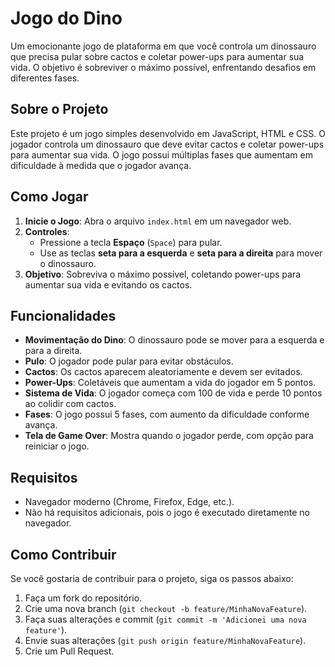 # Jogo do Dino

Um emocionante jogo de plataforma em que você controla um dinossauro que precisa pular sobre cactos e coletar power-ups para aumentar sua vida. O objetivo é sobreviver o máximo possível, enfrentando desafios em diferentes fases.


## Sobre o Projeto

Este projeto é um jogo simples desenvolvido em JavaScript, HTML e CSS. O jogador controla um dinossauro que deve evitar cactos e coletar power-ups para aumentar sua vida. O jogo possui múltiplas fases que aumentam em dificuldade à medida que o jogador avança.

## Como Jogar

1. **Inicie o Jogo**: Abra o arquivo `index.html` em um navegador web.
2. **Controles**:
   - Pressione a tecla **Espaço** (`Space`) para pular.
   - Use as teclas **seta para a esquerda** e **seta para a direita** para mover o dinossauro.
3. **Objetivo**: Sobreviva o máximo possível, coletando power-ups para aumentar sua vida e evitando os cactos.

## Funcionalidades

- **Movimentação do Dino**: O dinossauro pode se mover para a esquerda e para a direita.
- **Pulo**: O jogador pode pular para evitar obstáculos.
- **Cactos**: Os cactos aparecem aleatoriamente e devem ser evitados.
- **Power-Ups**: Coletáveis que aumentam a vida do jogador em 5 pontos.
- **Sistema de Vida**: O jogador começa com 100 de vida e perde 10 pontos ao colidir com cactos.
- **Fases**: O jogo possui 5 fases, com aumento da dificuldade conforme avança.
- **Tela de Game Over**: Mostra quando o jogador perde, com opção para reiniciar o jogo.

## Requisitos

- Navegador moderno (Chrome, Firefox, Edge, etc.).
- Não há requisitos adicionais, pois o jogo é executado diretamente no navegador.

## Como Contribuir

Se você gostaria de contribuir para o projeto, siga os passos abaixo:

1. Faça um fork do repositório.
2. Crie uma nova branch (`git checkout -b feature/MinhaNovaFeature`).
3. Faça suas alterações e commit (`git commit -m 'Adicionei uma nova feature'`).
4. Envie suas alterações (`git push origin feature/MinhaNovaFeature`).
5. Crie um Pull Request.

